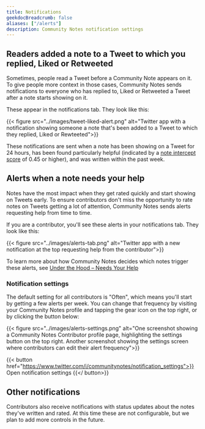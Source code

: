 ```yaml
---
title: Notifications
geekdocBreadcrumb: false
aliases: ["/alerts"]
description: Community Notes notification settings
---
```


## Readers added a note to a Tweet to which you replied, Liked or Retweeted

Sometimes, people read a Tweet before a Community Note appears on it. To give people more context in those cases, Community Notes sends notifications to everyone who has replied to, Liked or Retweeted a Tweet after a note starts showing on it.

These appear in the notifications tab. They look like this:

{{< figure src="../images/tweet-liked-alert.png" alt="Twitter app with a notification showing someone a note that's been added to a Tweet to which they replied, Liked or Rewteeted">}}

These notifications are sent when a note has been showing on a Tweet for 24 hours, has been found particularly helpful (indicated by a [note intercept score](./ranking-notes.md) of 0.45 or higher), and was written within the past week.

## Alerts when a note needs your help

Notes have the most impact when they get rated quickly and start showing on Tweets early. To ensure contributors don't miss the opportunity to rate notes on Tweets getting a lot of attention, Community Notes sends alerts requesting help from time to time.

If you are a contributor, you'll see these alerts in your notifications tab. They look like this:

{{< figure src="../images/alerts-tab.png" alt="Twitter app with a new notification at the top requesting help from the contributor">}}

To learn more about how Community Notes decides which notes trigger these alerts, see [Under the Hood – Needs Your Help](./timeline-tabs.md)

### Notification settings

The default setting for all contributors is "Often", which means you'll start by getting a few alerts per week. You can change that frequency by visiting your Community Notes profile and tapping the gear icon on the top right, or by clicking the button below:

{{< figure src="../images/alerts-settings.png" alt="One screenshot showing a Community Notes Contributor profile page, highlighting the settings button on the top right. Another screenshot showing the settings screen where contributors can edit their alert frequency">}}

{{< button href="https://www.twitter.com/i/communitynotes/notification_settings">}} Open notification settings {{</ button>}}

## Other notifications

Contributors also receive notifications with status updates about the notes they've written and rated. At this time these are not configurable, but we plan to add more controls in the future.
